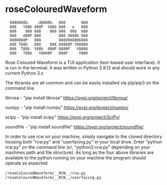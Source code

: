 # roseColouredWaveform

```
  8888888b.   .d8888b.  888       888
  888   Y88b d88P  Y88b 888   o   888
  888    888 888    888 888  d8b  888
  888   d88P 888        888 d888b 888
  8888888P   888        888d88888b888
  888 T88b   888    888 88888P Y88888
  888  T88b  Y88b  d88P 8888P   Y8888
  888   T88b   Y8888P   888P     Y888
```

Rose Coloured Waveform is a TUI application (text-based user interface).
It is run in the terminal.
It was written in Python 3.9.12 and should work in any current Python 3.x

The libraries are all common and can be easily installed via pip/pip3 on the command line.

  librosa - "pip install librosa"
  https://pypi.org/project/librosa/

  numpy - "pip install numpy"
  https://pypi.org/project/numpy/

  scipy - "pip install scipy"
  https://pypi.org/project/SciPy/

  soundfile - "pip install soundfile"
  https://pypi.org/project/soundfile/

In order to use rcw on your machine, simply navigate to the cloned directory housing 
both "rcw.py" and "userfacing.py" in your local drive. Enter "python rcw.py" on the 
command line (or, "python3 rcw.py" depending on your machines path and file structure). 
As long as the four above libraries are available to the python running on your machine 
the program should operate as expected.

  `/roseColouredWaveform/__RCW__/rcw.py`
 ` /roseColouredWaveform/__RCW__/userfacing.py`

